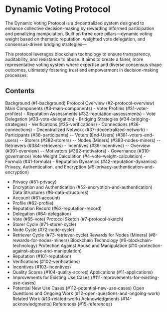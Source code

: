 # Dynamic Voting Protocol

The Dynamic Voting Protocol is a decentralized system designed to enhance collective decision-making by rewarding informed participation and penalizing manipulation. Built on three core pillars—dynamic voting weight based on thematic reputation, weighted vote delegation, and consensus-driven bridging strategies—

This protocol leverages blockchain technology to ensure transparency, auditability, and resistance to abuse. It aims to create a fairer, more representative voting system where expertise and diverse consensus shape outcomes, ultimately fostering trust and empowerment in decision-making processes.

## Contents

Background (#1-background)
Protocol Overview (#2-protocol-overview)
Main Components (#3-main-components)
	- Voter Profiles (#31-voter-profiles)
	- Reputation Assessments (#32-reputation-assessments)
	- Vote Delegation (#33-vote-delegation)
	- Bridging Strategies (#34-bridging-strategies)
	- Verifications (#35-verifications)
	- Connections (#36-connections)
	- Decentralized Network (#37-decentralized-network)
	- Participants (#38-participants)
		-- Voters (End-Users) (#381-voters-end-users)
		-- Storers (#382-storers)
		-- Nodes (Miners) (#383-nodes-miners)
		-- Retrievers (#384-retrievers)
	- Incentives (#39-incentives)
		-- Overview (#391-overview)
		-- Motivators (#392-motivators)
	- Governance (#310-governance)
Vote Weight Calculation (#4-vote-weight-calculation)
	- Formula (#41-formula)
	- Reputation Dynamics (#42-reputation-dynamics)
Privacy, Authentication, and Encryption (#5-privacy-authentication-and-encryption)
- Privacy (#51-privacy)
- Encryption and Authentication (#52-encryption-and-authentication)
Data Structures (#6-data-structures)
- Account (#61-account)
- Profile (#62-profile)
- Reputation Record (#63-reputation-record)
- Delegation (#64-delegation)
- Vote (#65-vote)
Protocol Sketch (#7-protocol-sketch)
- Storer Cycle (#71-storer-cycle)
- Node Cycle (#72-node-cycle)
- Retriever Cycle (#73-retriever-cycle)
Rewards for Nodes (Miners) (#8-rewards-for-nodes-miners)
Blockchain Technology (#9-blockchain-technology)
Protection Against Abuse and Manipulation (#10-protection-against-abuse-and-manipulation)
- Reputation (#101-reputation)
- Verifications (#102-verifications)
- Incentives (#103-incentives)
- Quality Scores (#104-quality-scores)
Applications (#11-applications)
- Improvements for Existing Use Cases (#111-improvements-for-existing-use-cases)
- Potential New Use Cases (#112-potential-new-use-cases)
Open Questions and Ongoing Work (#12-open-questions-and-ongoing-work)
Related Work (#13-related-work)
Acknowledgments (#14-acknowledgments)
References (#15-references)
